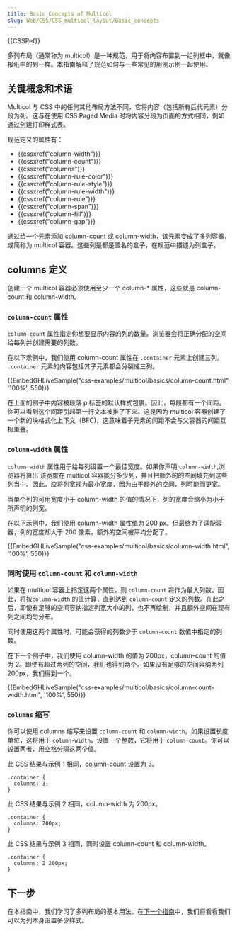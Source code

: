 ```yaml
---
title: Basic Concepts of Multicol
slug: Web/CSS/CSS_multicol_layout/Basic_concepts
---
```


{{CSSRef}}

多列布局（通常称为 multicol）是一种规范，用于将内容布置到一组列框中，就像报纸中的列一样。本指南解释了规范如何与一些常见的用例示例一起使用。

## 关键概念和术语

Multicol 与 CSS 中的任何其他布局方法不同，它将内容（包括所有后代元素）分段为列。这与在使用 CSS Paged Media 时将内容分段为页面的方式相同，例如通过创建打印样式表。

规范定义的属性有：

- {{cssxref("column-width")}}
- {{cssxref("column-count")}}
- {{cssxref("columns")}}
- {{cssxref("column-rule-color")}}
- {{cssxref("column-rule-style")}}
- {{cssxref("column-rule-width")}}
- {{cssxref("column-rule")}}
- {{cssxref("column-span")}}
- {{cssxref("column-fill")}}
- {{cssxref("column-gap")}}

通过给一个元素添加 column-count 或 column-width，该元素变成了多列容器，或简称为 multicol 容器。这些列是都是匿名的盒子，在规范中描述为列盒子。

## columns 定义

创建一个 multicol 容器必须使用至少一个 column-\* 属性，这些就是 column-count 和 column-width。

### `column-count` 属性

`column-count` 属性指定你想要显示内容的列的数量。浏览器会将正确分配的空间给每列并创建需要的列数。

在以下示例中，我们使用 column-count 属性在 `.container` 元素上创建三列。 `.container` 元素的内容包括其子元素都会分裂成三列。

{{EmbedGHLiveSample("css-examples/multicol/basics/column-count.html", '100%', 550)}}

在上面的例子中内容被段落 p 标签的默认样式包裹。因此，每段都有一个间距。你可以看到这个间距引起第一行文本被推了下来。这是因为 multicol 容器创建了一个新的块格式化上下文（BFC)，这意味着子元素的间距不会与父容器的间距互相重叠。

### `column-width` 属性

`column-width` 属性用于给每列设置一个最佳宽度。如果你声明 `column-width`,浏览器将算出 该宽度在 multicol 容器能分多少列，并且把额外的的空间填充到这些列当中。因此，应将列宽视为最小宽度，因为由于额外的空间，列可能而更宽。

当单个列的可用宽度小于 column-width 的值的情况下，列的宽度会缩小为小于所声明的列宽。

在以下示例中，我们使用 column-width 属性值为 200 px。但最终为了适配容器，列的宽度却大于 200 像素，额外的空间被平均分配了。

{{EmbedGHLiveSample("css-examples/multicol/basics/column-width.html", '100%', 550)}}

### 同时使用 `column-count` 和 `column-width`

如果在 multicol 容器上指定这两个属性，则 `column-count` 将作为最大列数。因此，将按`column-width` 的值计算，直到达到 `column-count` 定义的列数。在此之后，即使有足够的空间容纳指定列宽大小的列，也不再绘制，并且额外空间在现有列之间均匀分布。

同时使用这两个属性时，可能会获得的列数少于 `column-count` 数值中指定的列数。

在下一个例子中，我们使用 column-width 的值为 200px，column-count 的值为 2。即使有超过两列的空间，我们也得到两个。如果没有足够的空间容纳两列 200px，我们得到一个。

{{EmbedGHLiveSample("css-examples/multicol/basics/column-count-width.html", '100%', 550)}}

### `columns` 缩写

你可以使用 columns 缩写来设置 `column-count` 和 `column-width`。如果设置长度单位，这将用于 `column-width`，设置一个整数，它将用于 `column-count`。你可以设置两者，用空格分隔这两个值。

此 CSS 结果与示例 1 相同，column-count 设置为 3。

```plain
.container {
  columns: 3;
}
```

此 CSS 结果与示例 2 相同，column-width 为 200px。

```plain
.container {
  columns: 200px;
}
```

此 CSS 结果与示例 3 相同，同时设置 column-count 和 column-width。

```plain
.container {
  columns: 2 200px;
}
```

## 下一步

在本指南中，我们学习了多列布局的基本用法。在[下一个指南](/zh-CN/docs/Web/CSS/CSS_multicol_layout/Styling_columns)中，我们将看看我们可以为列本身设置多少样式。
